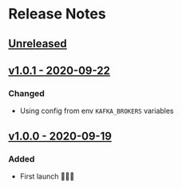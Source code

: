 # Release Notes

## [Unreleased](https://github.com/SepteniTechnology/laravel-kafka/compare/v1.0.0...master)

## [v1.0.1 - 2020-09-22](https://github.com/SepteniTechnology/laravel-kafka/compare/v1.0.0...v1.0.1)

### Changed
- Using config from env `KAFKA_BROKERS` variables

## [v1.0.0 - 2020-09-19](https://github.com/SepteniTechnology/laravel-kafka/tree/v1.0.0)
### Added
- First launch 🚀🚀🚀
